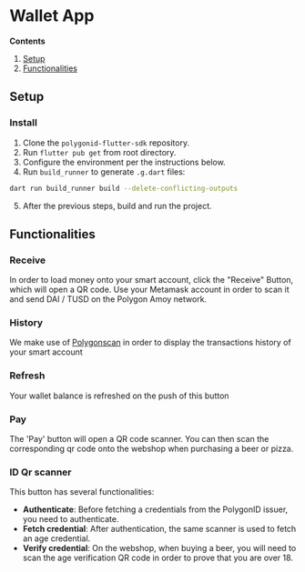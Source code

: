 # Wallet App

**Contents**
1. [Setup](#setup)
2. [Functionalities](#functionalities)
## Setup

### Install
1. Clone the `polygonid-flutter-sdk` repository.
2. Run `flutter pub get` from root directory.
3. Configure the environment per the instructions below.
4. Run `build_runner` to generate `.g.dart` files:
```bash
dart run build_runner build --delete-conflicting-outputs
```
5. After the previous steps, build and run the project.

## Functionalities

### Receive

In order to load money onto your smart account, click the "Receive" Button, which will open a QR code. Use your Metamask
account in order to scan it and send DAI / TUSD on the Polygon Amoy network.

### History

We make use of [Polygonscan](https://amoy.polygonscan.com/) in order to display the transactions history of your smart account

### Refresh

Your wallet balance is refreshed on the push of this button

### Pay

The 'Pay' button will open a QR code scanner. You can then scan the corresponding qr code onto the webshop when 
purchasing a beer or pizza.

### ID Qr scanner

This button has several functionalities:
* **Authenticate**: Before fetching a credentials from the PolygonID issuer, you need to authenticate.
* **Fetch credential**: After authentication, the same scanner is used to fetch an age credential.
* **Verify credential**: On the webshop, when buying a beer, you will need to scan the age verification QR code in order
to prove that you are over 18.
